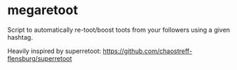 # megaretoot
Script to automatically re-toot/boost toots from your followers using a given hashtag.

Heavily inspired by superretoot: https://github.com/chaostreff-flensburg/superretoot
